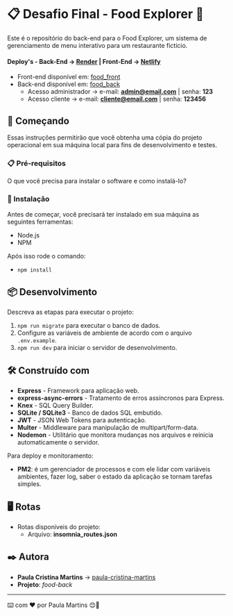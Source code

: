 # 📋 Desafio Final - Food Explorer 🍴

Este é o repositório do back-end para o Food Explorer, um sistema de gerenciamento de menu interativo para um restaurante fictício.

#### Deploy's - Back-End → [Render](https://render.com/) | Front-End → [Netlify](https://www.netlify.com/)

- Front-end disponível em: [food_front](/https://foods-rocket.netlify.app/)
- Back-end disponível em: [food_back](https://food-back-9nux.onrender.com/)
  - Acesso administrador → e-mail: **admin@email.com** | senha: **123**
  - Acesso cliente → e-mail: **cliente@email.com** | senha: **123456**

## 🚀 Começando

Essas instruções permitirão que você obtenha uma cópia do projeto operacional em sua máquina local para fins de desenvolvimento e testes.

### 📋 Pré-requisitos

O que você precisa para instalar o software e como instalá-lo?

### 🔧 Instalação

Antes de começar, você precisará ter instalado em sua máquina as seguintes ferramentas:

- Node.js
- NPM

Após isso rode o comando:

- `npm install`

## 📦 Desenvolvimento

Descreva as etapas para executar o projeto:

1. `npm run migrate` para executar o banco de dados.
2. Configure as variáveis de ambiente de acordo com o arquivo `.env.example`.
3. `npm run dev` para iniciar o servidor de desenvolvimento.

## 🛠️ Construído com

- **Express** - Framework para aplicação web.
- **express-async-errors** - Tratamento de erros assíncronos para Express.
- **Knex** - SQL Query Builder.
- **SQLite / SQLite3** - Banco de dados SQL embutido.
- **JWT** - JSON Web Tokens para autenticação.
- **Multer** - Middleware para manipulação de multipart/form-data.
- **Nodemon** - Utilitário que monitora mudanças nos arquivos e reinicia automaticamente o servidor.

Para deploy e monitoramento:

- **PM2**: é um gerenciador de processos e com ele lidar com variáveis ambientes, fazer log, saber o estado da aplicação se tornam tarefas simples.

## 🖥️ Rotas

- Rotas disponíveis do projeto:
  - Arquivo: **insomnia_routes.json**

## ✒️ Autora

- **Paula Cristina Martins** → [paula-cristina-martins](https://github.com/paula-cristina-martins)
- **Projeto**: _food-back_

---

⌨️ com ❤️ por Paula Martins 😊👩
